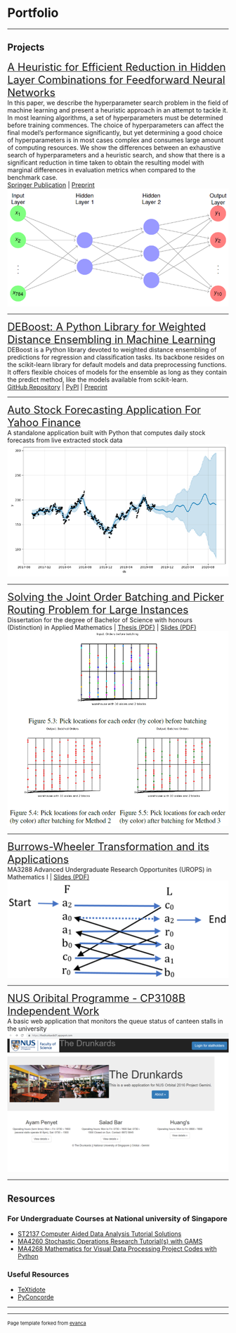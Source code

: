 # Portfolio

---

## Projects 

[<font size="5">A Heuristic for Efficient Reduction in Hidden Layer Combinations for Feedforward Neural Networks</font>](https://link.springer.com/chapter/10.1007%2F978-3-030-52249-0_14)
<br>
In this paper, we describe the hyperparameter search problem in the field of machine learning and present a heuristic approach in an attempt to tackle it. In most learning algorithms, a set of hyperparameters must be determined before training commences. The choice of hyperparameters can affect the final model’s performance significantly, but yet determining a good choice of hyperparameters is in most cases complex and consumes large amount of computing resources. We show the differences between an exhaustive search of hyperparameters and a heuristic search, and show that there is a significant reduction in time taken to obtain the resulting model with marginal differences in evaluation metrics when compared to the benchmark case.
<br>
[Springer Publication](https://link.springer.com/chapter/10.1007%2F978-3-030-52249-0_14) | [Preprint](https://arxiv.org/abs/1909.12226) 
<img src="images/computing_conference_img.png?raw=true"/>

---
[<font size="5">DEBoost: A Python Library for Weighted Distance Ensembling in Machine Learning</font>](https://weihao94.github.io/pages/DEBoost)
<br>
DEBoost is a Python library devoted to weighted distance ensembling of predictions for regression and classification tasks. Its backbone resides on the scikit-learn library for default models and data preprocessing functions. It offers flexible choices of models for the ensemble as long as they contain the predict method, like the models available from scikit-learn.
<br>
[GitHub Repository](https://github.com/weihao94/DEBoost) | [PyPI](https://pypi.org/project/deboost/) | [Preprint](https://www.preprints.org/manuscript/202005.0354/v1)
<br>


---
[<font size="5">Auto Stock Forecasting Application For Yahoo Finance</font>](https://weihao94.github.io/auto-stock-forecasting-app/)
<br>
A standalone application built with Python that computes daily stock forecasts from live extracted stock data
<br>
<img src="images/FB_forecast.png?raw=true"/>

---
[<font size="5">Solving the Joint Order Batching and Picker Routing Problem for Large Instances</font>](https://weihao94.github.io/pages/Solving-the-JOBPRP-for-Large-Instances)
<br>
Dissertation for the degree of Bachelor of Science with honours (Distinction) in Applied Mathematics | [Thesis (PDF)](https://weihao94.github.io/pdf/Khoong-Wei-Hao-Honours-Thesis.pdf) | [Slides (PDF)](https://weihao94.github.io/pdf/Final-Talk-Khoong-Wei-Hao.pdf)
<br>
<img src="images/fyp.png?raw=true"/>

---
[<font size="5">Burrows-Wheeler Transformation and its Applications</font>](https://github.com/weihao94/Burrows-Wheeler-Transformation-and-its-Applications)
<br>
MA3288 Advanced Undergraduate Research Opportunites (UROPS) in Mathematics I | [Slides (PDF)](https://weihao94.github.io/pdf/Khoong-WeiHao-Burrows-Wheeler-Transformation-and-its-Applications-(Slides).pdf)
<br>
<img src="images/bwt.png?raw=true"/>


---
[<font size="5">NUS Oribital Programme - CP3108B Independent Work</font>](https://github.com/weihao94/The-Drunkards)
<br>
A basic web application that monitors the queue status of canteen stalls in the university
<br>
<img src="images/orbital.png?raw=true"/>

---

## Resources

### For Undergraduate Courses at National university of Singapore

- [ST2137 Computer Aided Data Analysis Tutorial Solutions](https://github.com/weihao94/ST2137-Computer-Aided-Data-Analysis)
- [MA4260 Stochastic Operations Research Tutorial(s) with GAMS](https://github.com/weihao94/GAMS-Codes)
- [MA4268 Mathematics for Visual Data Processing Project Codes with Python](https://github.com/weihao94/MA4268-Mathematics-for-Visual-Data-Processing-Python-Codes)

### Useful Resources

- [TeXtidote](https://sylvainhalle.github.io/textidote/)
- [PyConcorde](https://github.com/jvkersch/pyconcorde)

---




---
<p style="font-size:11px">Page template forked from <a href="https://github.com/evanca/quick-portfolio">evanca</a></p>
<!-- Remove above link if you don't want to attibute -->
